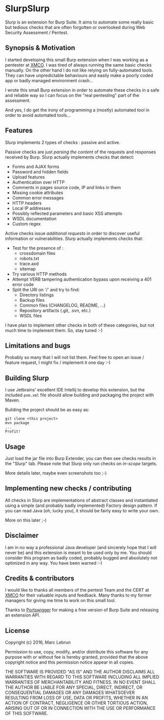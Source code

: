# SlurpSlurp

Slurp is an extension for Burp Suite. It aims to automate some really basic but tedious checks that are often forgotten or overlooked during Web Security Assessment / Pentest. 

## Synopsis & Motivation

I started developing this small Burp extension when I was working as a pentester at [XMCO](https://www.xmco.fr/). I was tired of always running the same basic checks manually. On the other hand I do not like relying on fully-automated tools. They can have unpredictable behaviours and easily make a poorly coded app or badly managed environment crash...

I wrote this small Burp extension in order to automate these checks in a safe and reliable way so I can focus on the "real pentesting" part of the assessment.

And yes, I do get the irony of programming a (mostly) automated tool in order to avoid automated tools...

## Features

Slurp implements 2 types of checks : passive and active.

Passive checks are just *parsing the content* of the requests and responses received by Burp. Slurp actually implements checks that detect:

* Forms and AJAX forms
* Password and hidden fields
* Upload features
* Authentication over HTTP
* Comments in pages source code, IP and links in them
* Missing cookie attributes
* Common error messages
* HTTP headers
* Local IP addresses
* Possibly reflected parameters and basic XSS attempts
* WSDL documentation
* Custom regex

Active checks issue *additional requests* in order to discover useful information or vulnerabilities. Slurp actually implements checks that:

* Test for the presence of :
  * crossdomain files
  * robots.txt
  * trace.axd
  * sitemap
* Try various HTTP methods
* Attempt VERB tampering authentication bypass upon receiving a 401 error code
* Split the URI on '/' and try to find:
  * Directory listings
  * Backup files
  * Common files (CHANGELOG, README, ...)
  * Repository artifacts (.git, .svn, etc.)
  * WSDL files

I have plan to implement other checks in both of these categories, but not much time to implement them. So, stay tuned :-)

## Limitations and bugs

Probably so many that I will not list them. Feel free to open an issue / feature request, I might fix / implement it one day :-)

## Building Slurp

I use Jetbrains' excellent IDE Intellij to develop this extension, but the included `pom.xml` file should allow building and packaging the project with Maven.

Building the project should be as easy as:

```
git clone <this project>
mvn package
...
Profit!
```

## Usage

Just load the jar file into Burp Extender, you can then see checks results in the "Slurp" tab. Please note that Slurp only run checks on *in-scope* targets.

More details later, maybe even screenshots too ;-)

## Implementing new checks / contributing

All checks in Slurp are implementations of abstract classes and instantiated using a simple (and probably badly implemented) Factory design pattern. If you can read Java (oh, lucky you), it should be fairly easy to write your own.

More on this later ;-)

## Disclaimer

I am in no way a professional Java developer (and sincerely hope that I will never be) and this extension is meant to be used only by me. You should consider this program as badly coded, probably bugged and absolutely not optimized in any way. You have been warned :-)

## Credits & contributors

I would like to thanks all members of the pentest Team and the CERT at [XMCO](https://www.xmco.fr/) for their valuable inputs and feedback.
Many thanks to my former managers for giving me time to work on this small tool.

Thanks to [Portswigger](https://portswigger.net/) for making a free version of Burp Suite and releasing an extension API.

## License

Copyright (c) 2016, Marc Lebrun

Permission to use, copy, modify, and/or distribute this software for any purpose with or without fee is hereby granted, provided that the above copyright notice and this permission notice appear in all copies.

THE SOFTWARE IS PROVIDED "AS IS" AND THE AUTHOR DISCLAIMS ALL WARRANTIES WITH REGARD TO THIS SOFTWARE INCLUDING ALL IMPLIED WARRANTIES OF MERCHANTABILITY AND FITNESS. IN NO EVENT SHALL THE AUTHOR BE LIABLE FOR ANY SPECIAL, DIRECT, INDIRECT, OR CONSEQUENTIAL DAMAGES OR ANY DAMAGES WHATSOEVER RESULTING FROM LOSS OF USE, DATA OR PROFITS, WHETHER IN AN ACTION OF CONTRACT, NEGLIGENCE OR OTHER TORTIOUS ACTION, ARISING OUT OF OR IN CONNECTION WITH THE USE OR PERFORMANCE OF THIS SOFTWARE.
